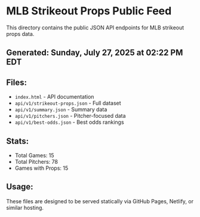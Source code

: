 # MLB Strikeout Props Public Feed

This directory contains the public JSON API endpoints for MLB strikeout props data.

## Generated: Sunday, July 27, 2025 at 02:22 PM EDT

## Files:
- `index.html` - API documentation
- `api/v1/strikeout-props.json` - Full dataset
- `api/v1/summary.json` - Summary data
- `api/v1/pitchers.json` - Pitcher-focused data  
- `api/v1/best-odds.json` - Best odds rankings

## Stats:
- Total Games: 15
- Total Pitchers: 78
- Games with Props: 15

## Usage:
These files are designed to be served statically via GitHub Pages, Netlify, or similar hosting.

